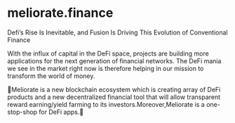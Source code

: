 # meliorate.finance
Defi’s Rise Is Inevitable, and Fusion Is Driving This Evolution of Conventional Finance

 With the influx of capital in the DeFi space, projects are building more applications for the next generation of financial networks. The DeFi mania we see in the market right now is therefore helping in our mission to transform the world of money. 

🚀Meliorate is a new blockchain ecosystem which is creating array of DeFi products and a new decentralized financial tool that will allow transparent reward earning/yield farming to its investors.Moreover,Meliorate is a one-stop-shop for DeFi apps.🚀 


